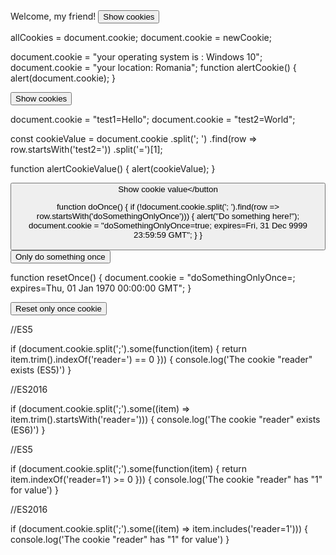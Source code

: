 
<script> 
 document.cookie = "session: you are being watched";
 document.cookie = "Ne place sa stim pe ce dai click";
 function alertCookie() { alert(document.cookie); }
 </script>

<body> Welcome, my friend! <button onclick="alertCookie()">Show cookies</button> </body>


allCookies = document.cookie;
document.cookie = newCookie;

document.cookie = "your operating system is : Windows 10";
document.cookie = "your location: Romania";
function alertCookie() {
  alert(document.cookie);
}

<button onclick="alertCookie()">Show cookies</button>

document.cookie = "test1=Hello";
document.cookie = "test2=World";

const cookieValue = document.cookie
  .split('; ')
  .find(row => row.startsWith('test2='))
  .split('=')[1];

function alertCookieValue() {
  alert(cookieValue);
}

<button onclick="alertCookieValue()">Show cookie value</button
 
 function doOnce() {
  if (!document.cookie.split('; ').find(row => row.startsWith('doSomethingOnlyOnce'))) {
    alert("Do something here!");
    document.cookie = "doSomethingOnlyOnce=true; expires=Fri, 31 Dec 9999 23:59:59 GMT";
  }
}

<button onclick="doOnce()">Only do something once</button>

function resetOnce() {
  document.cookie = "doSomethingOnlyOnce=; expires=Thu, 01 Jan 1970 00:00:00 GMT";
}

<button onclick="resetOnce()">Reset only once cookie</button>

//ES5

if (document.cookie.split(';').some(function(item) {
    return item.trim().indexOf('reader=') == 0
})) {
    console.log('The cookie "reader" exists (ES5)')
}

//ES2016

if (document.cookie.split(';').some((item) => item.trim().startsWith('reader='))) {
    console.log('The cookie "reader" exists (ES6)')
}

//ES5

if (document.cookie.split(';').some(function(item) {
    return item.indexOf('reader=1') >= 0
})) {
    console.log('The cookie "reader" has "1" for value')
}

//ES2016

if (document.cookie.split(';').some((item) => item.includes('reader=1'))) {
    console.log('The cookie "reader" has "1" for value')
}

